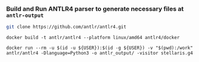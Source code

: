 ### Build and Run ANTLR4 parser to generate necessary files at `antlr-output`

```sh
git clone https://github.com/antlr/antlr4.git
```

```$
docker build -t antlr/antlr4 --platform linux/amd64 antlr4/docker

docker run --rm -u $(id -u ${USER}):$(id -g ${USER}) -v "$(pwd):/work" antlr/antlr4 -Dlanguage=Python3 -o antlr_output/ -visitor stellaris.g4
```
